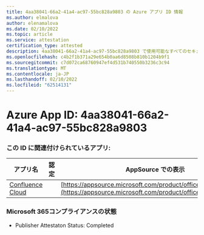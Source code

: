 ```yaml
---
title: 4aa38041-66a2-41a4-ac97-55bc828a9803 の Azure アプリ ID 情報
ms.author: elmalova
author: elenamalova
ms.date: 02/10/2022
ms.topic: article
ms.service: attestation
certification_type: attested
description: 4aa38041-66a2-41a4-ac97-55bc828a9803 で使用可能なすべてのセキュリティおよびコンプライアンス情報。
ms.openlocfilehash: c4b2f1b371a29e654b0aa6d8508b810b1204b9f1
ms.sourcegitcommit: c7d072ca68760947ef4d531b740550b3236c3c94
ms.translationtype: MT
ms.contentlocale: ja-JP
ms.lasthandoff: 02/10/2022
ms.locfileid: "62514131"
---
```

# <a name="azure-app-id-4aa38041-66a2-41a4-ac97-55bc828a9803"></a>Azure App ID: 4aa38041-66a2-41a4-ac97-55bc828a9803


### <a name="apps-associated-with-this-id"></a>この ID に関連付けられているアプリ:
| **アプリ名** | **認定** | **AppSource での表示** |
|--------------|---------------|-----------------------|
| [Confluence Cloud](https://docs.microsoft.com/microsoft-365-app-certification/forward/WA200003113) |  | [https://appsource.microsoft.com/product/office/WA200003113](https://appsource.microsoft.com/product/office/WA200003113) |

### <a name="microsoft-365-app-compliance-status"></a>Microsoft 365コンプライアンスの状態
- Publisher Attestaton Status: Completed
